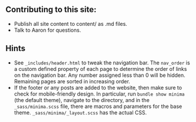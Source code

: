 
## Contributing to this site:

 - Publish all site content to content/ as .md files.
 - Talk to Aaron for questions.


## Hints

* See `_includes/header.html` to tweak the navigation bar. The `nav_order` is a custom defined property of each page to determine the order of links on the navigation bar. Any number assigned less than 0 will be hidden. Remaining pages are sorted in increasing order.
* If the footer or any posts are added to the website, then make sure to check for mobile-friendly design. In particular, run `bundle show minima` (the default theme), navigate to the directory, and in the `_sass/minima.scss` file, there are macros and parameters for the base theme. `_sass/minima/_layout.scss` has the actual CSS.
